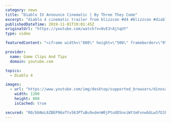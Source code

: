 ```yaml
---
category: news
title: "Diablo IV Announce Cinematic | By Three They Come"
excerpt: "diablo 4 cinematic trailer from blizzcon #d4 #blizzcon #diablo."
publishedDateTime: 2019-11-01T19:01:45Z
originalUrl: "https://youtube.com/watch?v=0vE3rAjtqUY"
type: video

featuredContent: "<iframe width=\"800\" height=\"500\" frameborder=\"0\" src=\"https://www.youtube.com/embed/0vE3rAjtqUY\" allow=\"accelerometer; autoplay; encrypted-media; gyroscope; picture-in-picture\" allowfullscreen></iframe>"

provider:
  name: Game Clips And Tips
  domain: youtube.com

topics:
  - Diablo 4

images:
  - url: "https://www.youtube.com/img/desktop/supported_browsers/dinosaur.png"
    width: 1200
    height: 800
    isCached: true

secured: "R0/bbNoL6ZBEP96oTtv563PTuBu9xdenW0jPtoUD5nxiWttmFvnwbGLw5fOJFMwhw+8IOOoYmKFhyvh9NOcnzLbDKzg2CycXKkv6g1DxfYpvLkBpygEMCiEUlz6XnmPzxm8tpwsvShBVcmAkE5Ql+laoKf3qag2KLIW22EPcbR3nqMvzx8t8kT0Xac7GtTCYl5n6eoKFjkZCuN6b5w5eguLxuob6NMkrgew7RUmJMYdDkhYr8rZ+Nsyxph0gWWHyLir8bCB9Qmv3R/9sT3qRyphc+ZPv8/te9ZcTCMonYxhr3u3zo2YnjB//mH2Q4q1jHt6oN3noJPpLfRglSycCf/sKXKhARZPAY8cGK/x2UGoiV4Cq89OJ/xfdAYuxhRwNob4WuRErND+y8ppNfCVaHQ==;I87omLq0kzUCFN8KTx3iJA=="
---
```


